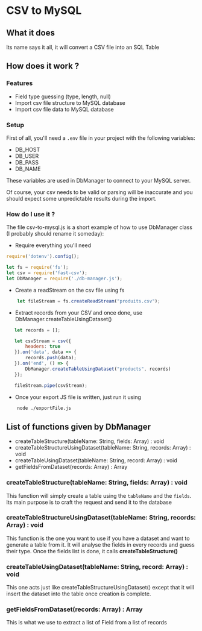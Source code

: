 # CSV to MySQL

## What it does
Its name says it all, it will convert a CSV file into an SQL Table

## How does it work ?

### Features
- Field type guessing (type, length, null)
- Import csv file structure to MySQL database
- Import csv file data to MySQL database

### Setup
First of all, you'll need a `.env` file in your project with the following variables:
 - DB_HOST
 - DB_USER
 - DB_PASS
 - DB_NAME

These variables are used in DbManager to connect to your MySQL server.

Of course, your csv needs to be valid or parsing will be inaccurate and you should expect some unpredictable results during the import.

### How do I use it ?
The file csv-to-mysql.js is a short example of how to use DbManager class (I probably should rename it someday):

- Require everything you'll need
```js
require('dotenv').config();

let fs = require('fs');
let csv = require('fast-csv');
let DbManager = require('./db-manager.js');
```

- Create a readStream on the csv file using fs
```js
    let fileStream = fs.createReadStream("produits.csv");
```

- Extract records from your CSV and once done, use DbManager.createTableUsingDataset()
 ```js
    let records = [];

    let csvStream = csv({
        headers: true
    }).on('data', data => {
        records.push(data);
    }).on('end', () => {
        DbManager.createTableUsingDataset("products", records)
    });

    fileStream.pipe(csvStream);
```

- Once your export JS file is written, just run it using
```sh
    node ./exportFile.js
```

## List of functions given by DbManager
- createTableStructure(tableName: String, fields: Array<Field>) : void
- createTableStructureUsingDataset(tableName: String, records: Array<any>) : void
- createTableUsingDataset(tableName: String, record: Array<any>) : void
- getFieldsFromDataset(records: Array<any>) : Array<Field>

### createTableStructure(tableName: String, fields: Array<Field>) : void
This function will simply create a table using the `tableName` and the `fields`. Its main purpose is to craft the request and send it to the database

### createTableStructureUsingDataset(tableName: String, records: Array<any>) : void
This function is the one you want to use if you have a dataset and want to generate a table from it. It will analyse the fields in every records and guess their type.
Once the fields list is done, it calls **createTableStructure()**

### createTableUsingDataset(tableName: String, record: Array<any>) : void
This one acts just like createTableStructureUsingDataset() except that it will insert the dataset into the table once creation is complete.

### getFieldsFromDataset(records: Array<any>) : Array<Field>
This is what we use to extract a list of Field from a list of records 